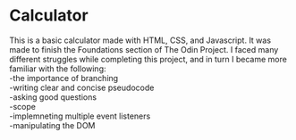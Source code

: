 # Calculator
This is a basic calculator made with HTML, CSS, and Javascript. It was made to finish the Foundations section of The Odin Project.
I faced many different struggles while completing this project, and in turn I became more familiar with the following:
  <br />-the importance of branching
  <br />-writing clear and concise pseudocode
  <br />-asking good questions
  <br />-scope
  <br />-implemneting multiple event listeners
  <br />-manipulating the DOM
